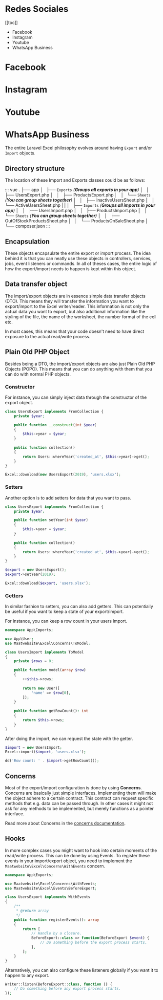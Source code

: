 # Redes Sociales

[[toc]]

* Facebook
* Instagram
* Youtube
* WhatsApp Business

# Facebook
# Instagram
# Youtube
# WhatsApp Business


The entire Laravel Excel philosophy evolves around having `Export` and/or `Import` objects.

## Directory structure

The location of these Import and Exports classes could be as follows:

::: vue
.
├── app
│   ├── `Exports` _(**Groups all exports in your app**)_
│   │   ├── UsersExport.php
│   │   ├── ProductsExport.php
│   │   └── `Sheets` _(**You can group sheets together**)_
│   │      ├── InactiveUsersSheet.php
│   │      └── ActiveUsersSheet.php
|   |
│   ├── `Imports` _(**Groups all imports in your app**)_
│   │   ├── UsersImport.php
│   │   ├── ProductsImport.php
│   │   └── `Sheets` _(**You can group sheets together**)_
│   │      ├── OutOfStockProductsSheet.php
│   │      └── ProductsOnSaleSheet.php
│ 
└── composer.json
:::

## Encapsulation

These objects encapsulate the entire export or import process. 
The idea behind it is that you can neatly use these objects in controllers, services, jobs, event listeners or commands. 
In all of theses cases, the entire logic of how the export/import needs to happen is kept within this object. 

## Data transfer object

The import/export objects are in essence simple data transfer objects (DTO). 
This means they will transfer the information you want to export/import to the Excel writer/reader. 
This information is not only the actual data you want to export, but also additional information like 
the styling of the file, the name of the worksheet, the number format of the cell etc.

In most cases, this means that your code doesn't need to have direct exposure to the actual read/write process.

## Plain Old PHP Object

Besides being a DTO, the import/export objects are also just Plain Old PHP Objects (POPO). This means that you can do anything with them that you can do with normal PHP objects. 

### Constructor

For instance, you can simply inject data through the constructor of the export object.

```php
class UsersExport implements FromCollection {
    private $year;

    public function __construct(int $year) 
    {
        $this->year = $year;
    }
    
    public function collection()
    {
        return Users::whereYear('created_at', $this->year)->get();
    }
}
```

```php
Excel::download(new UsersExport(2019), 'users.xlsx');
```

### Setters

Another option is to add setters for data that you want to pass.

```php
class UsersExport implements FromCollection {
    private $year;

    public function setYear(int $year)
    {
        $this->year = $year;
    }
    
    public function collection()
    {
        return Users::whereYear('created_at', $this->year)->get();
    }
}
```

```php
$export = new UsersExport();
$export->setYear(2019);

Excel::download($export, 'users.xlsx');
```

### Getters

In similar fashion to setters, you can also add getters. This can potentially be useful if you want to keep a state of your export/import.

For instance, you can keep a row count in your users import.

```php
namespace App\Imports;

use App\User;
use Maatwebsite\Excel\Concerns\ToModel;

class UsersImport implements ToModel
{
    private $rows = 0;

    public function model(array $row)
    {
        ++$this->rows;
    
        return new User([
            'name' => $row[0],
        ]);
    }
    
    public function getRowCount(): int
    {
        return $this->rows;
    }
}
```

After doing the import, we can request the state with the getter.

```php
$import = new UsersImport;
Excel::import($import, 'users.xlsx');

dd('Row count: ' . $import->getRowCount()); 
```

## Concerns

Most of the export/import configuration is done by using **Concerns**. Concerns are basically just simple interfaces. 
Implementing them will make the object adhere to a certain contract. This contract can request specific methods that e.g. data can be passed through.
In other cases it might not ask for any methods to be implemented, but merely functions as a pointer interface.

Read more about Concerns in the [concerns documentation](/3.1/architecture/concerns.html).

## Hooks

In more complex cases you might want to hook into certain moments of the read/write process. This can be done by using Events.
To register these events in your import/export object, you need to implement the `Maatwebsite\Excel\Concerns\WithEvents` concern.

```php
namespace App\Exports;

use Maatwebsite\Excel\Concerns\WithEvents;
use Maatwebsite\Excel\Events\BeforeExport;

class UsersExport implements WithEvents
{
    /**
     * @return array
     */
    public function registerEvents(): array
    {
        return [
            // Handle by a closure.
            BeforeExport::class => function(BeforeExport $event) {
                // Do something before the export process starts.
            },
        ];
    }
}
```

Alternatively, you can also configure these listeners globally if you want it to happen to any export.

```php
Writer::listen(BeforeExport::class, function () {
    // Do something before any export process starts.
});
```
